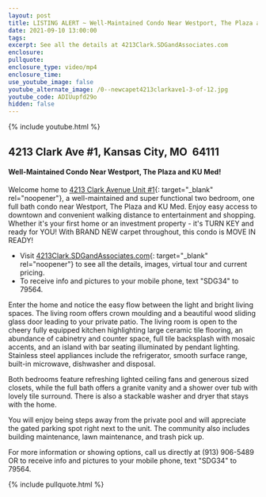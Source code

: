 ```yaml
---
layout: post
title: LISTING ALERT ~ Well-Maintained Condo Near Westport, The Plaza and KU Med!
date: 2021-09-10 13:00:00
tags:
excerpt: See all the details at 4213Clark.SDGandAssociates.com
enclosure:
pullquote:
enclosure_type: video/mp4
enclosure_time:
use_youtube_image: false
youtube_alternate_image: /0--newcapet4213clarkave1-3-of-12.jpg
youtube_code: ADIUupfd29o
hidden: false
---
```

{% include youtube.html %}

## 4213 Clark Ave \#1, Kansas City, MO&nbsp; 64111

#### Well-Maintained Condo Near Westport, The Plaza and KU Med\!

Welcome home to [4213 Clark Avenue Unit \#1](http://4213clark.sdgandassociates.com){: target="_blank" rel="noopener"}, a well-maintained and super functional two bedroom, one full bath condo near Westport, The Plaza and KU Med. Enjoy easy access to downtown and convenient walking distance to entertainment and shopping. Whether it's your first home or an investment property - it's TURN KEY and ready for YOU\! With BRAND NEW carpet throughout, this condo is MOVE IN READY\!

* Visit [4213Clark.SDGandAssociates.com](http://4213clark.SDGandAssociates.com){: target="_blank" rel="noopener"} to see all the details, images, virtual tour and current pricing.
* To receive info and pictures to your mobile phone, text "SDG34" to 79564.

Enter the home and notice the easy flow between the light and bright living spaces. The living room offers crown moulding and a beautiful wood sliding glass door leading to your private patio. The living room is open to the cheery fully equipped kitchen highlighting large ceramic tile flooring, an abundance of cabinetry and counter space, full tile backsplash with mosaic accents, and an island with bar seating illuminated by pendant lighting. Stainless steel appliances include the refrigerator, smooth surface range, built-in microwave, dishwasher and disposal.&nbsp;

Both bedrooms feature refreshing lighted ceiling fans and generous sized closets, while the full bath offers a granite vanity and a shower over tub with lovely tile surround. There is also a stackable washer and dryer that stays with the home.

You will enjoy being steps away from the private pool and will appreciate the gated parking spot right next to the unit. The community also includes building maintenance, lawn maintenance, and trash pick up.

For more information or showing options, call us directly at (913) 906-5489 OR to receive info and pictures to your mobile phone, text "SDG34" to 79564.

{% include pullquote.html %}
